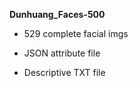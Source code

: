 **Dunhuang_Faces-500**

  - 529 complete facial imgs
    
  - JSON attribute file
    
  - Descriptive TXT file
